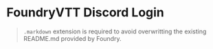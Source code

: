 # FoundryVTT Discord Login

> `.markdown` extension is required to avoid overwritting the existing README.md provided by Foundry.
